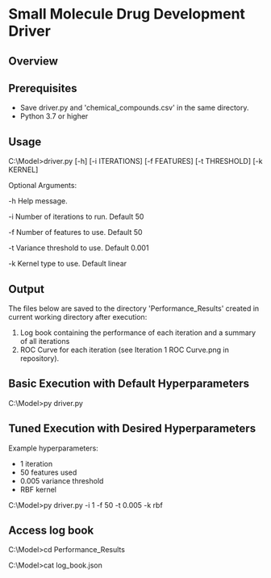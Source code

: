 # Small Molecule Drug Development Driver

## Overview


## Prerequisites
- Save driver.py and 'chemical_compounds.csv' in the same directory.
- Python 3.7 or higher

## Usage
C:\Model>driver.py [-h] [-i ITERATIONS] [-f FEATURES] [-t THRESHOLD] [-k KERNEL]

Optional Arguments:

-h Help message.

-i Number of iterations to run. Default 50

-f Number of features to use. Default 50

-t Variance threshold to use. Default 0.001

-k Kernel type to use. Default linear


## Output
The files below are saved to the directory 'Performance_Results' created in current working directory after execution:
1) Log book containing the performance of each iteration and a summary of all iterations
2) ROC Curve for each iteration (see Iteration 1 ROC Curve.png in repository).

## Basic Execution with Default Hyperparameters

C:\Model>py driver.py

## Tuned Execution with Desired Hyperparameters
Example hyperparameters:
- 1 iteration
- 50 features used
- 0.005 variance threshold
- RBF kernel

C:\Model>py driver.py -i 1 -f 50 -t 0.005 -k rbf


## Access log book
C:\Model>cd Performance_Results

C:\Model>cat log_book.json
